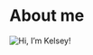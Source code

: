 # About me

![Hi, I’m Kelsey!](https://github.com/user-attachments/assets/ba6a4cb6-4ef7-46d9-9c9a-ecbe78badecd)


<!--
**kelseyroche/kelseyroche** is a ✨ _special_ ✨ repository because its `README.md` (this file) appears on your GitHub profile.

Here are some ideas to get you started:

- 🔭 I’m currently working on ...
- 🌱 I’m currently learning ...
- 👯 I’m looking to collaborate on ...
- 🤔 I’m looking for help with ...
- 💬 Ask me about ...
- 📫 How to reach me: ...
- 😄 Pronouns: ...
- ⚡ Fun fact: ...
-->
